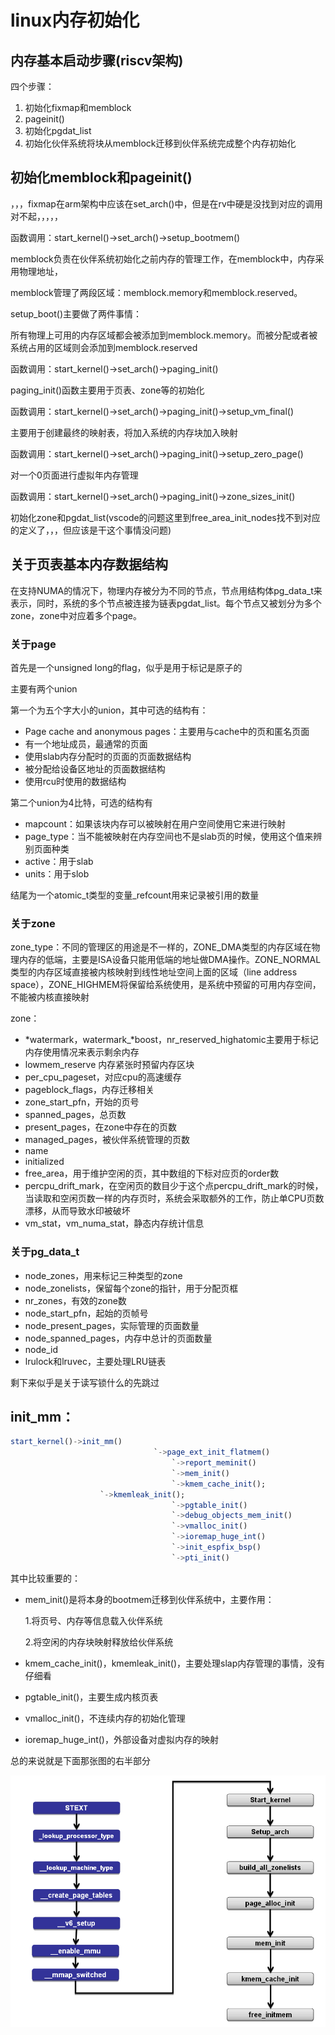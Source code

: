 # linux内存初始化

## 内存基本启动步骤(riscv架构)

四个步骤：

1. 初始化fixmap和memblock
2. pageinit()
3. 初始化pgdat_list
4. 初始化伙伴系统将块从memblock迁移到伙伴系统完成整个内存初始化

## 初始化memblock和pageinit()

，，，fixmap在arm架构中应该在set_arch()中，但是在rv中硬是没找到对应的调用对不起，，，，，

函数调用：start_kernel()→set_arch()→setup_bootmem()

memblock负责在伙伴系统初始化之前内存的管理工作，在memblock中，内存采用物理地址，

memblock管理了两段区域：memblock.memory和memblock.reserved。

setup_boot()主要做了两件事情：

所有物理上可用的内存区域都会被添加到memblock.memory。而被分配或者被系统占用的区域则会添加到memblock.reserved

函数调用：start_kernel()→set_arch()→paging_init()

paging_init()函数主要用于页表、zone等的初始化

函数调用：start_kernel()→set_arch()→paging_init()→setup_vm_final()

主要用于创建最终的映射表，将加入系统的内存块加入映射

函数调用：start_kernel()→set_arch()→paging_init()→setup_zero_page()

对一个0页面进行虚拟年内存管理

函数调用：start_kernel()→set_arch()→paging_init()→zone_sizes_init()

初始化zone和pgdat_list(vscode的问题这里到free_area_init_nodes找不到对应的定义了，，，但应该是干这个事情没问题)

## 关于页表基本内存数据结构

在支持NUMA的情况下，物理内存被分为不同的节点，节点用结构体pg_data_t来表示，同时，系统的多个节点被连接为链表pgdat_list。每个节点又被划分为多个zone，zone中对应着多个page。

### 关于page

首先是一个unsigned long的flag，似乎是用于标记是原子的

主要有两个union

第一个为五个字大小的union，其中可选的结构有：

- Page cache and anonymous pages：主要用与cache中的页和匿名页面
- 有一个地址成员，最通常的页面
- 使用slab内存分配时的页面的页面数据结构
- 被分配给设备区地址的页面数据结构
- 使用rcu时使用的数据结构

第二个union为4比特，可选的结构有

- mapcount：如果该块内存可以被映射在用户空间使用它来进行映射
- page_type：当不能被映射在内存空间也不是slab页的时候，使用这个值来辨别页面种类
- active：用于slab
- units：用于slob

结尾为一个atomic_t类型的变量_refcount用来记录被引用的数量

### 关于zone

zone_type：不同的管理区的用途是不一样的，ZONE_DMA类型的内存区域在物理内存的低端，主要是ISA设备只能用低端的地址做DMA操作。ZONE_NORMAL类型的内存区域直接被内核映射到线性地址空间上面的区域（line address space），ZONE_HIGHMEM将保留给系统使用，是系统中预留的可用内存空间，不能被内核直接映射

zone：

- *watermark，watermark_*boost，nr_reserved_highatomic主要用于标记内存使用情况来表示剩余内存
- lowmem_reserve 内存紧张时预留内存区块
- per_cpu_pageset，对应cpu的高速缓存
- pageblock_flags，内存迁移相关
- zone_start_pfn，开始的页号
- spanned_pages，总页数
- present_pages，在zone中存在的页数
- managed_pages，被伙伴系统管理的页数
- name
- initialized
- free_area，用于维护空闲的页，其中数组的下标对应页的order数
- percpu_drift_mark，在空闲页的数目少于这个点percpu_drift_mark的时候，当读取和空闲页数一样的内存页时，系统会采取额外的工作，防止单CPU页数漂移，从而导致水印被破坏
- vm_stat，vm_numa_stat，静态内存统计信息

### 关于pg_data_t

- node_zones，用来标记三种类型的zone
- node_zonelists，保留每个zone的指针，用于分配页框
- nr_zones，有效的zone数
- node_start_pfn，起始的页帧号
- node_present_pages，实际管理的页面数量
- node_spanned_pages，内存中总计的页面数量
- node_id
- lrulock和lruvec，主要处理LRU链表

剩下来似乎是关于读写锁什么的先跳过

## init_mm：

```elm
start_kernel()->init_mm()
							    `->page_ext_init_flatmem()
									`->report_meminit()
									`->mem_init()
									`->kmem_cache_init();
	                `->kmemleak_init();
									`->pgtable_init()
									`->debug_objects_mem_init()
									`->vmalloc_init()
									`->ioremap_huge_int()
									`->init_espfix_bsp()
									`->pti_init()
```

其中比较重要的：

- mem_init()是将本身的bootmem迁移到伙伴系统中，主要作用：

    1.将页号、内存等信息载入伙伴系统

    2.将空闲的内存块映射释放给伙伴系统

- kmem_cache_init()，kmemleak_init()，主要处理slap内存管理的事情，没有仔细看
- pgtable_init()，主要生成内核页表
- vmalloc_init()，不连续内存的初始化管理
- ioremap_huge_int()，外部设备对虚拟内存的映射

总的来说就是下面那张图的右半部分

![Untitled](mem.png)
